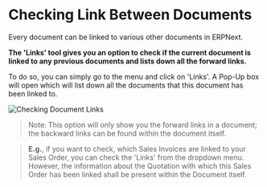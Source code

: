 <!-- add-breadcrumbs -->
# Checking Link Between Documents

Every document can be linked to various other documents in ERPNext.

**The 'Links' tool gives you an option to check if the current document is linked to any previous documents and lists down all the forward links.**

To do so, you can simply go to the menu and click on 'Links'. A Pop-Up box will open which will list down all the documents that this document has been linked to.

![Checking Document Links](/docs/v12/assets/img/using-erpnext/using-document-links-1.gif)

> Note: This option will only show you the forward links in a document; the backward links can be found within the document itself. 

> **E.g.**, if you want to check, which Sales Invoices are linked to your Sales Order, you can check the 'Links' from the dropdown menu. However, the information about the Quotation with which this Sales Order has been linked shall be present within the Document itself.


<!-- markdown -->